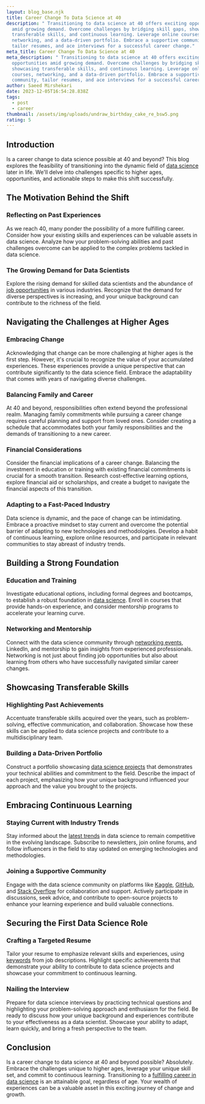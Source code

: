 ```yaml
---
layout: blog_base.njk
title: Career Change To Data Science at 40
description: " Transitioning to data science at 40 offers exciting opportunities
  amid growing demand. Overcome challenges by bridging skill gaps, showcasing
  transferable skills, and continuous learning. Leverage online courses,
  networking, and a data-driven portfolio. Embrace a supportive community,
  tailor resumes, and ace interviews for a successful career change."
meta_title: Career Change To Data Science at 40
meta_description: " Transitioning to data science at 40 offers exciting
  opportunities amid growing demand. Overcome challenges by bridging skill gaps,
  showcasing transferable skills, and continuous learning. Leverage online
  courses, networking, and a data-driven portfolio. Embrace a supportive
  community, tailor resumes, and ace interviews for a successful career change."
author: Saeed Mirshekari
date: 2023-12-05T16:54:28.838Z
tags:
  - post
  - career
thumbnail: /assets/img/uploads/undraw_birthday_cake_re_bsw5.png
rating: 5
---
```


## Introduction

Is a career change to data science possible at 40 and beyond? This blog explores the feasibility of transitioning into the dynamic field of [data science](https://saeedmirshekari.com/blog/career-change-to-data-science-at-40/) later in life. We'll delve into challenges specific to higher ages, opportunities, and actionable steps to make this shift successfully.

## The Motivation Behind the Shift

### Reflecting on Past Experiences

As we reach 40, many ponder the possibility of a more fulfilling career. Consider how your existing skills and experiences can be valuable assets in data science. Analyze how your problem-solving abilities and past challenges overcome can be applied to the complex problems tackled in data science.

### The Growing Demand for Data Scientists

Explore the rising demand for skilled data scientists and the abundance of [job opportunities](https://saeedmirshekari.com/blog/career-change-to-data-science-at-40/) in various industries. Recognize that the demand for diverse perspectives is increasing, and your unique background can contribute to the richness of the field.

## Navigating the Challenges at Higher Ages

### Embracing Change

Acknowledging that change can be more challenging at higher ages is the first step. However, it's crucial to recognize the value of your accumulated experiences. These experiences provide a unique perspective that can contribute significantly to the data science field. Embrace the adaptability that comes with years of navigating diverse challenges.

### Balancing Family and Career

At 40 and beyond, responsibilities often extend beyond the professional realm. Managing family commitments while pursuing a career change requires careful planning and support from loved ones. Consider creating a schedule that accommodates both your family responsibilities and the demands of transitioning to a new career.

### Financial Considerations

Consider the financial implications of a career change. Balancing the investment in education or training with existing financial commitments is crucial for a smooth transition. Research cost-effective learning options, explore financial aid or scholarships, and create a budget to navigate the financial aspects of this transition.

### Adapting to a Fast-Paced Industry

Data science is dynamic, and the pace of change can be intimidating. Embrace a proactive mindset to stay current and overcome the potential barrier of adapting to new technologies and methodologies. Develop a habit of continuous learning, explore online resources, and participate in relevant communities to stay abreast of industry trends.

## Building a Strong Foundation

### Education and Training

Investigate educational options, including formal degrees and bootcamps, to establish a robust foundation in [data science](https://saeedmirshekari.com/blog/career-change-to-data-science-at-40/). Enroll in courses that provide hands-on experience, and consider mentorship programs to accelerate your learning curve.

### Networking and Mentorship

Connect with the data science community through [networking events](https://saeedmirshekari.com/blog/career-change-to-data-science-at-40/), LinkedIn, and mentorship to gain insights from experienced professionals. Networking is not just about finding job opportunities but also about learning from others who have successfully navigated similar career changes.

## Showcasing Transferable Skills

### Highlighting Past Achievements

Accentuate transferable skills acquired over the years, such as problem-solving, effective communication, and collaboration. Showcase how these skills can be applied to data science projects and contribute to a multidisciplinary team.

### Building a Data-Driven Portfolio

Construct a portfolio showcasing [data science projects](https://saeedmirshekari.com/blog/career-change-to-data-science-at-40/) that demonstrates your technical abilities and commitment to the field. Describe the impact of each project, emphasizing how your unique background influenced your approach and the value you brought to the projects.

## Embracing Continuous Learning

### Staying Current with Industry Trends

Stay informed about the [latest trends](https://saeedmirshekari.com/blog/career-change-to-data-science-at-40/) in data science to remain competitive in the evolving landscape. Subscribe to newsletters, join online forums, and follow influencers in the field to stay updated on emerging technologies and methodologies.

### Joining a Supportive Community

Engage with the data science community on platforms like [Kaggle](https://www.kaggle.com/), [GitHub](https://github.com/), and [Stack Overflow](https://stackoverflow.com/) for collaboration and support. Actively participate in discussions, seek advice, and contribute to open-source projects to enhance your learning experience and build valuable connections.

## Securing the First Data Science Role

### Crafting a Targeted Resume

Tailor your resume to emphasize relevant skills and experiences, using [keywords](https://saeedmirshekari.com/blog/career-change-to-data-science-at-40/) from job descriptions. Highlight specific achievements that demonstrate your ability to contribute to data science projects and showcase your commitment to continuous learning.

### Nailing the Interview

Prepare for data science interviews by practicing technical questions and highlighting your problem-solving approach and enthusiasm for the field. Be ready to discuss how your unique background and experiences contribute to your effectiveness as a data scientist. Showcase your ability to adapt, learn quickly, and bring a fresh perspective to the team.

## Conclusion

Is a career change to data science at 40 and beyond possible? Absolutely. Embrace the challenges unique to higher ages, leverage your unique skill set, and commit to continuous learning. Transitioning to a [fulfilling career in data science](https://saeedmirshekari.com/blog/career-change-to-data-science-at-40/) is an attainable goal, regardless of age. Your wealth of experiences can be a valuable asset in this exciting journey of change and growth.